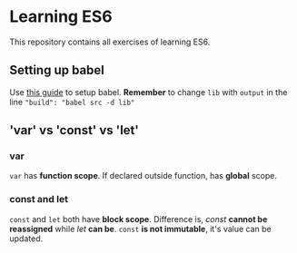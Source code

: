 # Learning ES6
This repository contains all exercises of learning ES6. 

## Setting up babel
Use [this guide](http://babeljs.io/docs/setup/#installation) to setup babel. **Remember** to change `lib` with `output` in the line `"build": "babel src -d lib"`<div class=""></div>

## 'var' vs 'const' vs 'let'
### var
`var` has **function scope**. If declared outside function, has **global** scope.  
### const and let
`const` and `let` both have **block scope**. Difference is, _const_ **cannot be reassigned** while _let_ **can be**. `const` **is not immutable**, it's value can be updated. 
